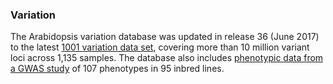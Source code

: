 ### Variation

The Arabidopsis variation database was updated in release 36 (June 2017)
to the latest [1001 variation data
set](http://europepmc.org/abstract/MED/27293186), covering more than 10
million variant loci across 1,135 samples. The database also includes
[phenotypic data from a GWAS
study](http://europepmc.org/abstract/MED/20336072) of 107 phenotypes in
95 inbred lines.
